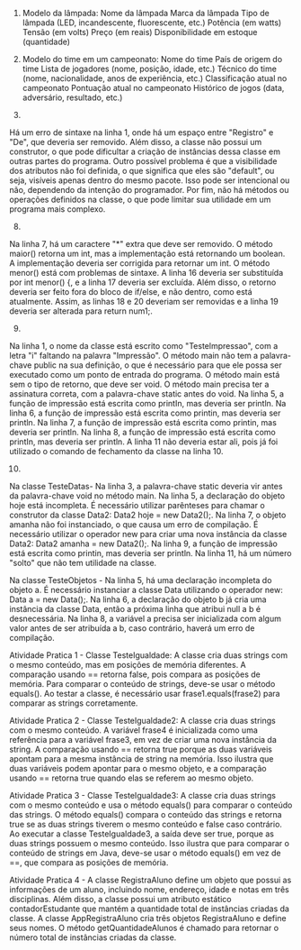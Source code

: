 1. Modelo da lâmpada:
Nome da lâmpada
Marca da lâmpada
Tipo de lâmpada (LED, incandescente, fluorescente, etc.)
Potência (em watts)
Tensão (em volts)
Preço (em reais)
Disponibilidade em estoque (quantidade)


2. Modelo do time em um campeonato:
Nome do time
País de origem do time
Lista de jogadores (nome, posição, idade, etc.)
Técnico do time (nome, nacionalidade, anos de experiência, etc.)
Classificação atual no campeonato
Pontuação atual no campeonato
Histórico de jogos (data, adversário, resultado, etc.)

7.
Há um erro de sintaxe na linha 1, onde há um espaço entre "Registro" e "De", que deveria ser removido. Além disso, a classe não possui um construtor, o que pode dificultar a criação de instâncias dessa classe em outras partes do programa. Outro possível problema é que a visibilidade dos atributos não foi definida, o que significa que eles são "default", ou seja, visíveis apenas dentro do mesmo pacote. Isso pode ser intencional ou não, dependendo da intenção do programador. Por fim, não há métodos ou operações definidos na classe, o que pode limitar sua utilidade em um programa mais complexo.

8.
Na linha 7, há um caractere "*" extra que deve ser removido.
O método maior() retorna um int, mas a implementação está retornando um boolean. A implementação deveria ser corrigida para retornar um int.
O método menor() está com problemas de sintaxe. A linha 16 deveria ser substituída por int menor() {, e a linha 17 deveria ser excluída. Além disso, o retorno deveria ser feito fora do bloco de if/else, e não dentro, como está atualmente. Assim, as linhas 18 e 20 deveriam ser removidas e a linha 19 deveria ser alterada para return num1;.

9.
Na linha 1, o nome da classe está escrito como "Testelmpressao", com a letra "i" faltando na palavra "Impressão".
O método main não tem a palavra-chave public na sua definição, o que é necessário para que ele possa ser executado como um ponto de entrada do programa.
O método main está sem o tipo de retorno, que deve ser void.
O método main precisa ter a assinatura correta, com a palavra-chave static antes do void.
Na linha 5, a função de impressão está escrita como printIn, mas deveria ser println.
Na linha 6, a função de impressão está escrita como printin, mas deveria ser println.
Na linha 7, a função de impressão está escrita como printin, mas deveria ser println.
Na linha 8, a função de impressão está escrita como printIn, mas deveria ser println.
A linha 11 não deveria estar ali, pois já foi utilizado o comando de fechamento da classe na linha 10.

10.
Na classe TesteDatas- Na linha 3, a palavra-chave static deveria vir antes da palavra-chave void no método main.
Na linha 5, a declaração do objeto hoje está incompleta. É necessário utilizar parênteses para chamar o construtor da classe Data2: Data2 hoje = new Data2();.
Na linha 7, o objeto amanha não foi instanciado, o que causa um erro de compilação. É necessário utilizar o operador new para criar uma nova instância da classe Data2: Data2 amanha = new Data2();.
Na linha 9, a função de impressão está escrita como printin, mas deveria ser println.
Na linha 11, há um número "solto" que não tem utilidade na classe.

Na classe TesteObjetos - Na linha 5, há uma declaração incompleta do objeto a. É necessário instanciar a classe Data utilizando o operador new: Data a = new Data();.
Na linha 6, a declaração do objeto b já cria uma instância da classe Data, então a próxima linha que atribui null a b é desnecessária.
Na linha 8, a variável a precisa ser inicializada com algum valor antes de ser atribuída a b, caso contrário, haverá um erro de compilação.


Atividade Pratica 1 - Classe TesteIgualdade: A classe cria duas strings com o mesmo conteúdo, mas em posições de memória diferentes. A comparação usando == retorna false, pois compara as posições de memória. Para comparar o conteúdo de strings, deve-se usar o método equals(). Ao testar a classe, é necessário usar frase1.equals(frase2) para comparar as strings corretamente.

Atividade Pratica 2 - Classe TesteIgualdade2: A classe cria duas strings com o mesmo conteúdo. A variável frase4 é inicializada como uma referência para a variável frase3, em vez de criar uma nova instância da string. A comparação usando == retorna true porque as duas variáveis apontam para a mesma instância de string na memória. Isso ilustra que duas variáveis podem apontar para o mesmo objeto, e a comparação usando == retorna true quando elas se referem ao mesmo objeto.

Atividade Pratica 3 - Classe TesteIgualdade3: A classe cria duas strings com o mesmo conteúdo e usa o método equals() para comparar o conteúdo das strings. O método equals() compara o conteúdo das strings e retorna true se as duas strings tiverem o mesmo conteúdo e false caso contrário. Ao executar a classe TesteIgualdade3, a saída deve ser true, porque as duas strings possuem o mesmo conteúdo. Isso ilustra que para comparar o conteúdo de strings em Java, deve-se usar o método equals() em vez de ==, que compara as posições de memória.

Atividade Pratica 4 - A classe RegistraAluno define um objeto que possui as informações de um aluno, incluindo nome, endereço, idade e notas em três disciplinas. Além disso, a classe possui um atributo estático contadorEstudante que mantém a quantidade total de instâncias criadas da classe. A classe AppRegistraAluno cria três objetos RegistraAluno e define seus nomes. O método getQuantidadeAlunos é chamado para retornar o número total de instâncias criadas da classe.